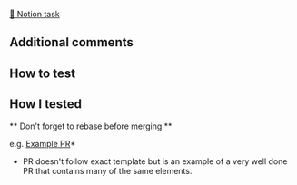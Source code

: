[📝 Notion task]()

<Overview here>

## Additional comments

## How to test
## How I tested

** Don't forget to rebase before merging **

e.g. [Example PR](https://github.com/Sameday-Health/same_day_phoenix/pull/539)*
* PR doesn't follow exact template but is an example of a very well done PR that contains many of the same elements.
